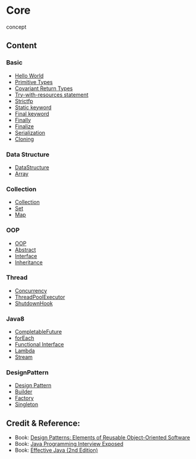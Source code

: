 # Core
concept

## Content
### Basic
- <a href="https://github.com/roat167/core/blob/master/src/io/kapp/core/java/intro/Main.java">Hello World</a>
- <a href="https://github.com/roat167/core/blob/master/src/io/kapp/core/java/basic/PrimitiveType.java">Primitive Types</a>
- <a href="https://github.com/roat167/core/blob/master/src/io/kapp/core/java/basic/CovariantReturnType.java">Covariant Return Types</a>
- <a href="https://github.com/roat167/core/blob/master/src/io/kapp/core/java/basic/TryWithResourceStatement.java">Try-with-resources statement</a>
- <a href="https://github.com/roat167/core/blob/master/src/io/kapp/core/java/basic/StrictfpKeyword.java">Strictfp</a>
- <a href="https://github.com/roat167/core/blob/master/src/io/kapp/core/java/basic/Static.java">Static keyword</a>
- <a href="https://github.com/roat167/core/blob/master/src/io/kapp/core/java/basic/Final.java">Final keyword</a>
- <a href="https://github.com/roat167/core/blob/master/src/io/kapp/core/java/basic/Finally.java">Finally</a>
- <a href="https://github.com/roat167/core/blob/master/src/io/kapp/core/java/basic/Finalize.java">Finalize</a>
- <a href="https://github.com/roat167/core/blob/master/src/io/kapp/core/java/basic/SerializationExample.java">Serialization</a>
- <a href="https://github.com/roat167/core/blob/master/src/io/kapp/core/java/basic/clone/CopyExample.java">Cloning</a>

### Data Structure
- <a href="https://github.com/roat167/core/tree/master/src/io/kapp/core/java/datastructure">DataStructure</a>
- <a href="https://github.com/roat167/core/blob/master/src/io/kapp/core/java/datastructure/ArrayExample.java">Array</a>

### Collection
- <a href="https://github.com/roat167/core/tree/master/src/io/kapp/core/java/collection">Collection</a>
- <a href="https://github.com/roat167/core/blob/master/src/io/kapp/core/java/collection/SetExample.java">Set</a>
- <a href="https://github.com/roat167/core/blob/master/src/io/kapp/core/java/collection/MapExample.java">Map</a>

### OOP
- <a href="https://github.com/roat167/core/tree/master/src/io/kapp/core/java/oop">OOP</a>
- <a href="https://github.com/roat167/core/blob/master/src/io/kapp/core/java/oop/MyAbstract.java">Abstract</a>
- <a href="https://github.com/roat167/core/blob/master/src/io/kapp/core/java/oop/MyInterface.java">Interface</a>
- <a href="https://github.com/roat167/core/blob/master/src/io/kapp/core/java/oop/Inheritance.java">Inheritance</a>


### Thread
- <a href="https://github.com/roat167/core/tree/master/src/io/kapp/core/java/concurrency">Concurrency</a>
- <a href="https://github.com/roat167/core/blob/master/src/io/kapp/core/java/concurrency/Executors.java">ThreadPoolExecutor</a>
- <a href="https://github.com/roat167/core/blob/master/src/io/kapp/core/java/concurrency/ShutdownHookExample.java">ShutdownHook</a>

### Java8
- <a href="https://github.com/roat167/core/blob/master/src/io/kapp/core/java8/FutureExample.java">CompletableFuture</a>
- <a href="https://github.com/roat167/core/blob/master/src/io/kapp/core/java8/ForEachExample.java">forEach</a>
- <a href="https://github.com/roat167/core/tree/master/src/io/kapp/core/java8/functionalinterface">Functional Interface</a>
- <a href="https://github.com/roat167/core/tree/master/src/io/kapp/core/java8/lambdas">Lambda</a>
- <a href="https://github.com/roat167/core/tree/master/src/io/kapp/core/java8/stream">Stream</a>

### DesignPattern
- <a href="https://github.com/roat167/core/tree/master/src/io/kapp/core/designpattern">Design Pattern</a>
- <a href="https://github.com/roat167/core/tree/master/src/io/kapp/core/designpattern/builder">Builder</a>
- <a href="https://github.com/roat167/core/tree/master/src/io/kapp/core/designpattern/factory">Factory</a>
- <a href="https://github.com/roat167/core/blob/master/src/io/kapp/core/designpattern/singleton/Singleton.java">Singleton</a>


## Credit & Reference:
- Book: <a href="https://www.amazon.com/gp/product/0201633612/ref=as_li_tl?ie=UTF8&camp=1789&creative=9325&creativeASIN=0201633612&linkCode=as2&tag=kapp01-20&linkId=6cb656517049f71b6c1bc3e63ae52596">Design Patterns: Elements of Reusable Object-Oriented Software</a>
- Book: <a href="https://www.amazon.com/gp/product/1118722868/ref=as_li_tl?ie=UTF8&camp=1789&creative=9325&creativeASIN=1118722868&linkCode=as2&tag=kapp01-20&linkId=14a57428bf0e0e0ef8c41ed5f23e517d">Java Programming Interview Exposed</a>
- Book: <a href="https://www.amazon.com/gp/product/0321356683/ref=as_li_tl?ie=UTF8&camp=1789&creative=9325&creativeASIN=0321356683&linkCode=as2&tag=kapp01-20&linkId=7c00c5a738223e1d59ca154f8ede284c">Effective Java (2nd Edition)</a>